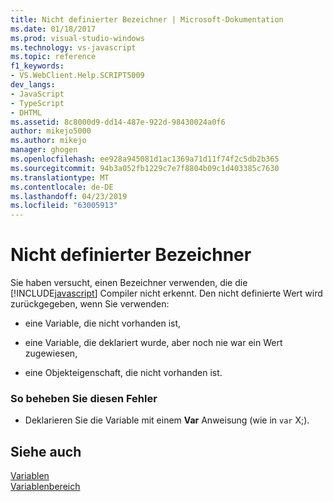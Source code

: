 ```yaml
---
title: Nicht definierter Bezeichner | Microsoft-Dokumentation
ms.date: 01/18/2017
ms.prod: visual-studio-windows
ms.technology: vs-javascript
ms.topic: reference
f1_keywords:
- VS.WebClient.Help.SCRIPT5009
dev_langs:
- JavaScript
- TypeScript
- DHTML
ms.assetid: 8c8000d9-dd14-487e-922d-98430024a0f6
author: mikejo5000
ms.author: mikejo
manager: ghogen
ms.openlocfilehash: ee928a945081d1ac1369a71d11f74f2c5db2b365
ms.sourcegitcommit: 94b3a052fb1229c7e7f8804b09c1d403385c7630
ms.translationtype: MT
ms.contentlocale: de-DE
ms.lasthandoff: 04/23/2019
ms.locfileid: "63005913"
---
```

# <a name="undefined-identifier"></a>Nicht definierter Bezeichner
Sie haben versucht, einen Bezeichner verwenden, die die [!INCLUDE[javascript](../../javascript/includes/javascript-md.md)] Compiler nicht erkennt. Den nicht definierte Wert wird zurückgegeben, wenn Sie verwenden:  
  
- eine Variable, die nicht vorhanden ist,  
  
- eine Variable, die deklariert wurde, aber noch nie war ein Wert zugewiesen,  
  
- eine Objekteigenschaft, die nicht vorhanden ist.  
  
### <a name="to-correct-this-error"></a>So beheben Sie diesen Fehler  
  
- Deklarieren Sie die Variable mit einem **Var** Anweisung (wie in `var` X;).  
  
## <a name="see-also"></a>Siehe auch  
 [Variablen](../../javascript/variables-javascript.md)   
 [Variablenbereich](../../javascript/advanced/variable-scope-javascript.md)